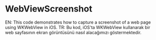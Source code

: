 # WebViewScreenshot
EN: This code demonstrates how to capture a screenshot of a web page using WKWebView in iOS. 
TR: Bu kod, iOS'ta WKWebView kullanarak bir web sayfasının ekran görüntüsünü nasıl alacağımızı göstermektedir.
